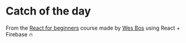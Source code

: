 # Catch of the day

From the [React for beginners](https://reactforbeginners.com) course made by [Wes Bos](https://wesbos.com) using React + Firebase 🔥
